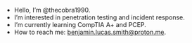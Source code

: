 - Hello, I’m @thecobra1990.
- I’m interested in penetration testing and incident response.
- I’m currently learning CompTIA A+ and PCEP.
- How to reach me: benjamin.lucas.smith@proton.me.

<!---
thecobra1990/thecobra1990 is a ✨ special ✨ repository because its `README.md` (this file) appears on your GitHub profile.
You can click the Preview link to take a look at your changes.
--->
